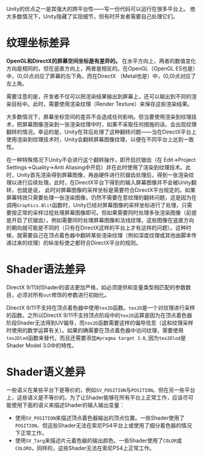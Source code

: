 Unity的优点之一是其强大的跨平台性——写一份代码可以运行在很多平台上。 绝大多数情况下，Unity隐藏了实现细节，但有时开发者需要自己处理它们。

# 纹理坐标差异

**OpenGL和DirectX的屏幕空间坐标是有差异的。** 在水平方向上，两者的数值变化方向是相同的，但在竖直方向上，两者是相反的。在OpenGL（OpenGL ES也是）中，(0,0)点对应了屏幕的左下角，而在DirectX （MetaI也是）中，(0,0)点对应了左上角。

需要注意的是，开发者不仅可以把渲染结果输出到屏幕上，还可以输出到不同的渲染目标中。此时，需要使用渲染纹理（Render Texture）来保存这些渲染结果。

大多数情况下，屏幕坐标空间的差异不会造成任何影响。但当要使用渲染到纹理技术，把屏幕图像渲染到一张渲染纹理中时，如果不采取任何措施的话，会出现纹理翻转的情况。幸运的是，Unity在背后处理了这种翻转问题——当在DirectX平台上使用渲染到纹理技术时，Unity会翻转屏幕图像纹理，以便在不同平台上达到一致性。

在一种特殊情况下Unity不会进行这个翻转操作，即开启抗锯齿（在
Edit->Project Settings->Quality->Anti Aliasing中开启）并在此时使用了渲染到纹理技术。此时，Unity首先渲染得到屏幕图像，再由硬件进行抗锯齿处理后，得到一张渲染纹理以进行后续处理。此时，在DirectX平台下得到的输入屏幕图像并不会被Unity翻转，也就是说， 此时对屏幕图像的采样坐标是需要符合DirectX平台规定的。如果屏幕特效只需要处理一张渲染图像，仍然不需要在意纹理的翻转问题，这是因为在调用`Graphics.Blit`函数时，Unity已经对屏幕图像的采样坐标进行了处理，只需要按正常的采样过程处理屏幕图像即可。但如果需要同时处理多张渲染图像（前提是开启了抗锯齿），例如需要同时处理屏幕图像和法线纹理，这些图像在竖直方向的朝向就可能是不同的（只有在DirectX这样的平台上才有这样的问题）。这种时候，就需要自己在顶点着色器中翻转某些渲染纹理（例如深度纹理或其他由脚本传递过来的纹理）的纵坐标使之都符合DirectX平台的规则。

# Shader语法差异

DirectX 9/11对Shader的语法更加严格，如必须提供和变量类型相匹配的参数数目，必须对所有`out`修饰的参数进行初始化。

DirectX 9/11不支持在顶点着色器中使用`tex2D`函数。`tex2D`是一个对纹理进行采样的函数。之所以DirectX 9/11不支持顶点阶段中的`tex2D`运算是因为在顶点着色器阶段Shader无法得到UV偏导，而`tex2D`函数需要这样的偏导信息（这和纹理采样时使用的数学运算有关）。如果的确需要在顶点着色器中访问纹理，需要使用`tex2Dlod`函数来替代，而且还需要添加`#pragma target 3.0`, 因为`tex2Dlod`是Shader Model 3.0中的特性。

# Shader语义差异

一些语义在某些平台下是等价的，例如`SV_POSITION`与`POSITION`。但在另一些平台上，这些语义是不等价的。为了让Shader能够在所有平台上正常工作，应该尽可能使用下面的语义来描述Shader的输入输出变量：

- 使用`SV_POSITION`来描述顶点着色器输出的顶点位置。一些Shader使用了`POSITION`，但这些Shader无法在索尼PS4平台上或使用了细分着色器的情况下正常工作。
- 使用`SV_Targ`来描述片元着色器的输出颜色。一些Shader使用了`COLOR`或`COLORO`，同样的，这些Shader无法在索尼PS4上正常工作。